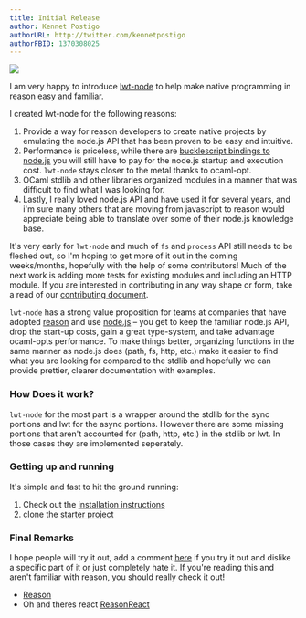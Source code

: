 ```yaml
---
title: Initial Release
author: Kennet Postigo
authorURL: http://twitter.com/kennetpostigo
authorFBID: 1370308025
---
```


![](/lwt-node/img/slash-introducing.png)

I am very happy to introduce [lwt-node](https://github.com/kennetpostigo/lwt-node) to help make native programming in reason easy and familiar.

I created lwt-node for the following reasons:

1. Provide a way for reason developers to create native projects by emulating the node.js API that has been proven to be easy and intuitive.
2. Performance is priceless, while there are [bucklescript bindings to node.js](https://github.com/reasonml-community/bs-node) you will still have to pay for the node.js startup and execution cost. `lwt-node` stays closer to the metal thanks to ocaml-opt.
3. OCaml stdlib and other libraries organized modules in a manner that was difficult to find what I was looking for.
4. Lastly, I really loved node.js API and have used it for several years, and i'm sure many others that are moving from javascript to reason would appreciate being able to translate over some of their node.js knowledge base.

It's very early for `lwt-node` and much of `fs` and `process` API still needs to be fleshed out, so I'm hoping to get more of it out in the coming weeks/months, hopefully with the help of some contributors! Much of the next work is adding more tests for existing modules and including an HTTP module. If you are interested in contributing in any way shape or form, take a read of our [contributing document](https://github.com/kennetpostigo/lwt-node/blob/master/CONTRIBUTING.md).

`lwt-node` has a strong value proposition for teams at companies that have adopted [reason](reasonml.github.io) and use [node.js](nodejs.org) – you get to keep the familiar node.js API, drop the start-up costs, gain a great type-system, and take advantage ocaml-opts performance. To make things better, organizing functions in the same manner as node.js does (path, fs, http, etc.) make it easier to find what you are looking for compared to the stdlib and hopefully we can provide prettier, clearer documentation with examples.

### How Does it work?

`lwt-node` for the most part is a wrapper around the stdlib for the sync portions and lwt for the async portions. However there are some missing portions that aren't accounted for (path, http, etc.) in the stdlib or lwt. In those cases they are implemented seperately.

### Getting up and running

It's simple and fast to hit the ground running:

1. Check out the [installation instructions](https://kennetpostigo.github.io/lwt-node/docs/installation.html)
2. clone the [starter project](https://github.com/kennetpostigo/lwt-node-starter)

### Final Remarks

I hope people will try it out, add a comment [here](https://github.com/kennetpostigo/lwt-node/issues/new) if you try it out and dislike a specific part of it or just completely hate it. If you're reading this and aren't familiar with reason, you should really check it out!

* [Reason](https://reasonml.github.io/)
* Oh and theres react [ReasonReact](https://reasonml.github.io/reason-react)
